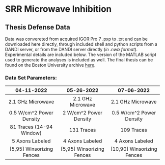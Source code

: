 # SRR Microwave Inhibition
## Thesis Defense Data
Data was convereted from acquired IGOR Pro 7 .pxp to .txt and can be downloaded here directly, through included shell and python scripts from a DANDI server, or from the DANDI server directly (_in .nwb format_). Experimental details are included below. The version of the MATLAB script used to generate the analyses is included as well. The final thesis can be found on the Boston University archive [here](https://open.bu.edu/handle/2144/46637).
### Data Set Parameters:
|04-11-2022|05-26-2022|07-06-2022|
|:---:|:---:|:---:|
|2.1 GHz Microwave|2.1 GHz Microwave|2.1 GHz Microwave|
|0.5 W/cm^2 Power Density|2 W/cm^2 Power Density|0.5 W/cm^2 Power Density|
|81 Traces (14-94 Window)|131 Traces|109 Traces|
|5 Axons Labeled|4 Axons Labeled|4 Axons Labeled|
|[5,95] Winsorizing Fences|[5,95] Winsorizing Fences|[10,90] Winsorizing Fences|
